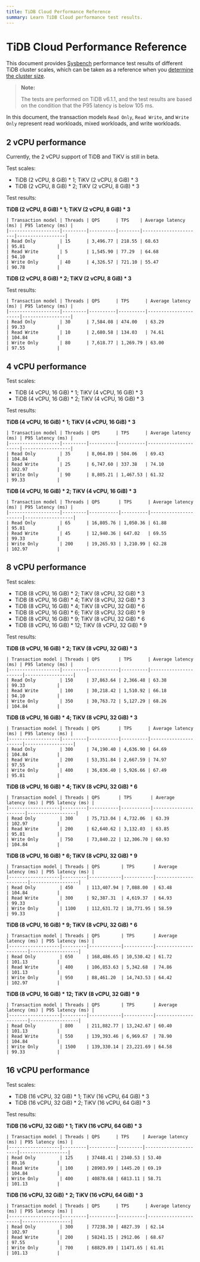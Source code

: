 ```yaml
---
title: TiDB Cloud Performance Reference
summary: Learn TiDB Cloud performance test results.
---
```


# TiDB Cloud Performance Reference

This document provides [Sysbench](https://github.com/akopytov/sysbench) performance test results of different TiDB cluster scales, which can be taken as a reference when you [determine the cluster size](/tidb-cloud/size-your-cluster.md).

> **Note:**
>
> The tests are performed on TiDB v6.1.1, and the test results are based on the condition that the P95 latency is below 105 ms.

In this document, the transaction models `Read Only`, `Read Write`, and `Write Only` represent read workloads, mixed workloads, and write workloads. 

## 2 vCPU performance

Currently, the 2 vCPU support of TiDB and TiKV is still in beta.

Test scales:

- TiDB (2 vCPU, 8 GiB) \* 1; TiKV (2 vCPU, 8 GiB) \* 3
- TiDB (2 vCPU, 8 GiB) \* 2; TiKV (2 vCPU, 8 GiB) \* 3

Test results:

**TiDB (2 vCPU, 8 GiB) \* 1; TiKV (2 vCPU, 8 GiB) \* 3**

    | Transaction model | Threads | QPS      | TPS    | Average latency (ms) | P95 latency (ms) |
    |-------------------|---------|----------|--------|----------------------|------------------|
    | Read Only         | 15      | 3,496.77 | 218.55 | 68.63                | 95.81            |
    | Read Write        | 5       | 1,545.90 | 77.29  | 64.68                | 94.10            |
    | Write Only        | 40      | 4,326.57 | 721.10 | 55.47                | 90.78            |

**TiDB (2 vCPU, 8 GiB) \* 2; TiKV (2 vCPU, 8 GiB) \* 3**

Test results:

    | Transaction model | Threads | QPS      | TPS      | Average latency (ms) | P95 latency (ms) |
    |-------------------|---------|----------|----------|----------------------|------------------|
    | Read Only         | 30      | 7,584.08 | 474.00   | 63.29                | 99.33            |
    | Read Write        | 10      | 2,680.58 | 134.03   | 74.61                | 104.84           |
    | Write Only        | 80      | 7,618.77 | 1,269.79 | 63.00                | 97.55            |

## 4 vCPU performance

Test scales:

- TiDB (4 vCPU, 16 GiB) \* 1; TiKV (4 vCPU, 16 GiB) \* 3
- TiDB (4 vCPU, 16 GiB) \* 2; TiKV (4 vCPU, 16 GiB) \* 3

Test results:

**TiDB (4 vCPU, 16 GiB) \* 1; TiKV (4 vCPU, 16 GiB) \* 3**

    | Transaction model | Threads | QPS      | TPS      | Average latency (ms) | P95 latency (ms) |
    |-------------------|---------|----------|----------|----------------------|------------------|
    | Read Only         | 35      | 8,064.89 | 504.06   | 69.43                | 104.84           |
    | Read Write        | 25      | 6,747.60 | 337.38   | 74.10                | 102.97           |
    | Write Only        | 90      | 8,805.21 | 1,467.53 | 61.32                | 99.33            |

**TiDB (4 vCPU, 16 GiB) \* 2; TiKV (4 vCPU, 16 GiB) \* 3**

    | Transaction model | Threads | QPS       | TPS      | Average latency (ms) | P95 latency (ms) |
    |-------------------|---------|-----------|----------|----------------------|------------------|
    | Read Only         | 65      | 16,805.76 | 1,050.36 | 61.88                | 95.81            |
    | Read Write        | 45      | 12,940.36 | 647.02   | 69.55                | 99.33            |
    | Write Only        | 200     | 19,265.93 | 3,210.99 | 62.28                | 102.97           |

## 8 vCPU performance

Test scales:

- TiDB (8 vCPU, 16 GiB) \* 2; TiKV (8 vCPU, 32 GiB) \* 3
- TiDB (8 vCPU, 16 GiB) \* 4; TiKV (8 vCPU, 32 GiB) \* 3
- TiDB (8 vCPU, 16 GiB) \* 4; TiKV (8 vCPU, 32 GiB) \* 6
- TiDB (8 vCPU, 16 GiB) \* 6; TiKV (8 vCPU, 32 GiB) \* 9
- TiDB (8 vCPU, 16 GiB) \* 9; TiKV (8 vCPU, 32 GiB) \* 6
- TiDB (8 vCPU, 16 GiB) \* 12; TiKV (8 vCPU, 32 GiB) \* 9

Test results:

**TiDB (8 vCPU, 16 GiB) \* 2; TiKV (8 vCPU, 32 GiB) \* 3**

    | Transaction model | Threads | QPS       | TPS      | Average latency (ms) | P95 latency (ms) |
    |-------------------|---------|-----------|----------|----------------------|------------------|
    | Read Only         | 150     | 37,863.64 | 2,366.48 | 63.38                | 99.33            |
    | Read Write        | 100     | 30,218.42 | 1,510.92 | 66.18                | 94.10            |
    | Write Only        | 350     | 30,763.72 | 5,127.29 | 68.26                | 104.84           |

**TiDB (8 vCPU, 16 GiB) \* 4; TiKV (8 vCPU, 32 GiB) \* 3**

    | Transaction model | Threads | QPS       | TPS      | Average latency (ms) | P95 latency (ms) |
    |-------------------|---------|-----------|----------|----------------------|------------------|
    | Read Only         | 300     | 74,190.40 | 4,636.90 | 64.69                | 104.84           |
    | Read Write        | 200     | 53,351.84 | 2,667.59 | 74.97                | 97.55            |
    | Write Only        | 400     | 36,036.40 | 5,926.66 | 67.49                | 95.81            |

**TiDB (8 vCPU, 16 GiB) \* 4; TiKV (8 vCPU, 32 GiB) \* 6**

    | Transaction model | Threads | QPS       | TPS       | Average latency (ms) | P95 latency (ms) |
    |-------------------|---------|-----------|-----------|----------------------|------------------|
    | Read Only         | 300     | 75,713.04 | 4,732.06  | 63.39                | 102.97           |
    | Read Write        | 200     | 62,640.62 | 3,132.03  | 63.85                | 95.81            |
    | Write Only        | 750     | 73,840.22 | 12,306.70 | 60.93                | 104.84           |

**TiDB (8 vCPU, 16 GiB) \* 6; TiKV (8 vCPU, 32 GiB) \* 9**

    | Transaction model | Threads | QPS        | TPS       | Average latency (ms) | P95 latency (ms) |
    |-------------------|---------|------------|-----------|----------------------|------------------|
    | Read Only         | 450     | 113,407.94 | 7,088.00  | 63.48                | 104.84           |
    | Read Write        | 300     | 92,387.31  | 4,619.37  | 64.93                | 99.33            |
    | Write Only        | 1100    | 112,631.72 | 18,771.95 | 58.59                | 99.33            |

**TiDB (8 vCPU, 16 GiB) \* 9; TiKV (8 vCPU, 32 GiB) \* 6**

    | Transaction model | Threads | QPS        | TPS       | Average latency (ms) | P95 latency (ms) |
    |-------------------|---------|------------|-----------|----------------------|------------------|
    | Read Only         | 650     | 168,486.65 | 10,530.42 | 61.72                | 101.13           |
    | Read Write        | 400     | 106,853.63 | 5,342.68  | 74.86                | 101.13           |
    | Write Only        | 950     | 88,461.20  | 14,743.53 | 64.42                | 102.97           |

**TiDB (8 vCPU, 16 GiB) \* 12; TiKV (8 vCPU, 32 GiB) \* 9**

    | Transaction model | Threads | QPS        | TPS       | Average latency (ms) | P95 latency (ms) |
    |-------------------|---------|------------|-----------|----------------------|------------------|
    | Read Only         | 800     | 211,882.77 | 13,242.67 | 60.40                | 101.13           |
    | Read Write        | 550     | 139,393.46 | 6,969.67  | 78.90                | 104.84           |
    | Write Only        | 1500    | 139,330.14 | 23,221.69 | 64.58                | 99.33            |

## 16 vCPU performance

Test scales:

- TiDB (16 vCPU, 32 GiB) \* 1; TiKV (16 vCPU, 64 GiB) \* 3
- TiDB (16 vCPU, 32 GiB) \* 2; TiKV (16 vCPU, 64 GiB) \* 3

Test results:

**TiDB (16 vCPU, 32 GiB) \* 1; TiKV (16 vCPU, 64 GiB) \* 3**

    | Transaction model | Threads | QPS      | TPS     | Average latency (ms) | P95 latency (ms) |
    |-------------------|---------|----------|---------|----------------------|------------------|
    | Read Only         | 125     | 37448.41 | 2340.53 | 53.40                | 89.16            |
    | Read Write        | 100     | 28903.99 | 1445.20 | 69.19                | 104.84           |
    | Write Only        | 400     | 40878.68 | 6813.11 | 58.71                | 101.13           |

**TiDB (16 vCPU, 32 GiB) \* 2; TiKV (16 vCPU, 64 GiB) \* 3**

    | Transaction model | Threads | QPS      | TPS      | Average latency (ms) | P95 latency (ms) |
    |-------------------|---------|----------|----------|----------------------|------------------|
    | Read Only         | 300     | 77238.30 | 4827.39  | 62.14                | 102.97           |
    | Read Write        | 200     | 58241.15 | 2912.06  | 68.67                | 97.55            |
    | Write Only        | 700     | 68829.89 | 11471.65 | 61.01                | 101.13           |
